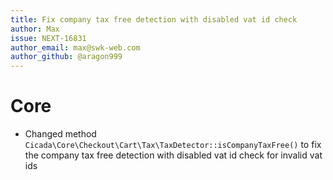 ```yaml
---
title: Fix company tax free detection with disabled vat id check
author: Max
issue: NEXT-16831
author_email: max@swk-web.com
author_github: @aragon999
---
```

# Core
* Changed method `Cicada\Core\Checkout\Cart\Tax\TaxDetector::isCompanyTaxFree()` to fix the company tax free detection with disabled vat id check for invalid vat ids

